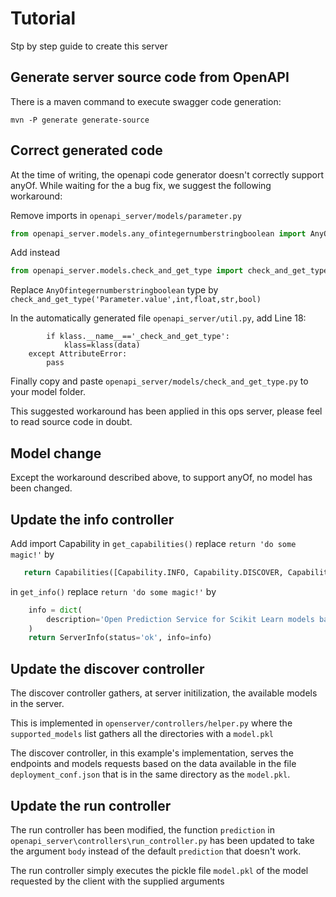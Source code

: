 # Tutorial

Stp by step guide to create this server

## Generate server source code from OpenAPI

There is a maven command to execute swagger code generation:

`mvn -P generate generate-source`

## Correct generated code

At the time of writing, the openapi code generator doesn't correctly support anyOf. While waiting for the a bug fix, we suggest the following workaround:

Remove imports in `openapi_server/models/parameter.py`

```python
from openapi_server.models.any_ofintegernumberstringboolean import AnyOfintegernumberstringboolean
```

Add instead

```python
from openapi_server.models.check_and_get_type import check_and_get_type
```

Replace `AnyOfintegernumberstringboolean` type by `check_and_get_type('Parameter.value',int,float,str,bool)`

In the automatically generated file `openapi_server/util.py`, add Line 18:

```    try:
        if klass.__name__=='_check_and_get_type':
            klass=klass(data)
    except AttributeError:
        pass
```

Finally copy and paste `openapi_server/models/check_and_get_type.py` to your model folder.

This suggested workaround has been applied in this ops server, please feel to read source code in doubt.

## Model change

Except the workaround described above, to support anyOf, no model has been changed.

## Update the info controller

Add import Capability
in `get_capabilities()` replace `return 'do some magic!'` by

```python
   return Capabilities([Capability.INFO, Capability.DISCOVER, Capability.RUN])
```

in `get_info()` replace `return 'do some magic!'` by

```python
    info = dict(
        description='Open Prediction Service for Scikit Learn models based on OPSv2 API'
    )
    return ServerInfo(status='ok', info=info)
```
## Update the discover controller

The discover controller gathers, at server initilization, the available models in the server.

This is implemented in `openserver/controllers/helper.py` where the `supported_models` list gathers all the directories with a `model.pkl`

The discover controller, in this example's implementation,  serves the endpoints and models requests based on the data available in the file `deployment_conf.json` that is in the same directory as the `model.pkl`.

## Update the run controller

The run controller has been modified, the function `prediction` in `openapi_server\controllers\run_controller.py` has been updated to take the argument `body` instead of the default `prediction` that doesn't work.

The run controller simply executes the pickle file `model.pkl` of the model requested by the client with the supplied arguments




